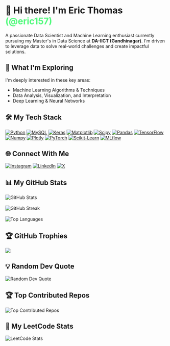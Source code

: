 # 👋 Hi there! I'm Eric Thomas <span style="color:#50fa7b;">(@eric157)</span>

<p> A passionate Data Scientist and Machine Learning enthusiast currently pursuing my Master's in Data Science at <b>DA-IICT (Gandhinagar)</b>. I'm driven to leverage data to solve real-world challenges and create impactful solutions. </p>

## 🚀 What I'm Exploring

<p>
I'm deeply interested in these key areas:
<ul>
    <li>Machine Learning Algorithms & Techniques</li>
    <li>Data Analysis, Visualization, and Interpretation</li>
    <li>Deep Learning & Neural Networks</li>
</ul>
</p>


## 🛠️ My Tech Stack

<p align="left">
    <a href="https://www.python.org/" target="_blank"> <img src="https://img.shields.io/badge/python-3670A0?style=flat&logo=python&logoColor=ffdd54" alt="Python"/></a>
    <a href="https://www.mysql.com/" target="_blank"> <img src="https://img.shields.io/badge/mysql-4479A1.svg?style=flat&logo=mysql&logoColor=white" alt="MySQL"/></a>
    <a href="https://keras.io/" target="_blank"> <img src="https://img.shields.io/badge/Keras-%23D00000.svg?style=flat&logo=Keras&logoColor=white" alt="Keras"/></a>
    <a href="https://matplotlib.org/" target="_blank">  <img src="https://img.shields.io/badge/Matplotlib-%23ffffff.svg?style=flat&logo=Matplotlib&logoColor=black" alt="Matplotlib"/></a>
    <a href="https://scipy.org/" target="_blank"> <img src="https://img.shields.io/badge/SciPy-%230C55A5.svg?style=flat&logo=scipy&logoColor=%white" alt="Scipy"/></a>
    <a href="https://pandas.pydata.org/" target="_blank"> <img src="https://img.shields.io/badge/pandas-%23150458.svg?style=flat&logo=pandas&logoColor=white" alt="Pandas"/></a>
    <a href="https://www.tensorflow.org/" target="_blank"><img src="https://img.shields.io/badge/TensorFlow-%23FF6F00.svg?style=flat&logo=TensorFlow&logoColor=white" alt="TensorFlow"/></a>
    <a href="https://numpy.org/" target="_blank"><img src="https://img.shields.io/badge/numpy-%23013243.svg?style=flat&logo=numpy&logoColor=white" alt="Numpy"/></a>
    <a href="https://plotly.com/" target="_blank"><img src="https://img.shields.io/badge/Plotly-%233F4F75.svg?style=flat&logo=plotly&logoColor=white" alt="Plotly"/></a>
    <a href="https://pytorch.org/" target="_blank"><img src="https://img.shields.io/badge/PyTorch-%23EE4C2C.svg?style=flat&logo=PyTorch&logoColor=white" alt="PyTorch"/></a>
    <a href="https://scikit-learn.org/" target="_blank"><img src="https://img.shields.io/badge/scikit--learn-%23F7931E.svg?style=flat&logo=scikit-learn&logoColor=white" alt="Scikit-Learn"/></a>
     <a href="https://mlflow.org/" target="_blank"><img src="https://img.shields.io/badge/mlflow-%23d9ead3.svg?style=flat&logo=mlflow&logoColor=blue" alt="MLflow"/></a>
</p>

## 🌐 Connect With Me

<p align="left">
    <a href="https://instagram.com/eliteric15" target="_blank"> <img src="https://img.shields.io/badge/Instagram-%23E4405F.svg?logo=Instagram&logoColor=white" alt="Instagram"/></a>
    <a href="https://linkedin.com/in/eric-peter-thomas" target="_blank"> <img src="https://img.shields.io/badge/LinkedIn-%230077B5.svg?logo=linkedin&logoColor=white" alt="LinkedIn"/></a>
    <a href="https://x.com/eliteric157" target="_blank"> <img src="https://img.shields.io/badge/X-black.svg?logo=X&logoColor=white" alt="X"/></a>
</p>


## 📊 My GitHub Stats

<p align="left">
    <img src="https://github-readme-stats.vercel.app/api?username=eric157&theme=dark&hide_border=false&include_all_commits=true&count_private=true" alt="GitHub Stats"/>
  <br>
  <br>
    <img src="https://github-readme-streak-stats.herokuapp.com/?user=eric157&theme=dark&hide_border=false" alt="GitHub Streak"/>
  <br>
  <br>
    <img src="https://github-readme-stats.vercel.app/api/top-langs/?username=eric157&theme=dark&hide_border=false&include_all_commits=true&count_private=true&layout=compact" alt="Top Languages"/>
</p>

## 🏆 GitHub Trophies
<p align="left">
<img src="https://github-profile-trophy.vercel.app/?username=eric157&theme=radical&no-frame=false&no-bg=true&margin-w=4">
</p>

## 💡 Random Dev Quote

<p align="left">
    <img src="https://quotes-github-readme.vercel.app/api?type=horizontal&theme=dark" alt="Random Dev Quote"/>
</p>

## 🏆 Top Contributed Repos
<p align="left">
     <img src="https://github-contributor-stats.vercel.app/api?username=eric157&limit=5&theme=dark&combine_all_yearly_contributions=true" alt="Top Contributed Repos"/>
</p>

## 🎯 My LeetCode Stats
<p align="left">
    <img src="https://leetcard.jacoblin.cool/ericpeterthomas15?theme=dark&font=Questrial&ext=activity" alt="LeetCode Stats"/>
</p>
